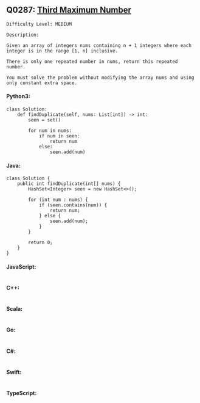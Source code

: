 ## Q0287: [Third Maximum Number](https://leetcode.com/problems/third-maximum-number/)

```
Difficulty Level: MEDIUM
```

```
Description:

Given an array of integers nums containing n + 1 integers where each integer is in the range [1, n] inclusive.

There is only one repeated number in nums, return this repeated number.

You must solve the problem without modifying the array nums and using only constant extra space.
```

#### Python3:

```
class Solution:
    def findDuplicate(self, nums: List[int]) -> int:
        seen = set()

        for num in nums:
            if num in seen:
                return num
            else:
                seen.add(num)
```

#### Java:

```
class Solution {
    public int findDuplicate(int[] nums) {
        HashSet<Integer> seen = new HashSet<>();

        for (int num : nums) {
            if (seen.contains(num)) {
                return num;
            } else {
                seen.add(num);
            }
        }
        
        return 0;
    }
}
```

#### JavaScript:

```

```

#### C++:

```

```

#### Scala:

```

```

#### Go:

```

```

#### C#:

```

```

#### Swift:

```

```

#### TypeScript:

```

```